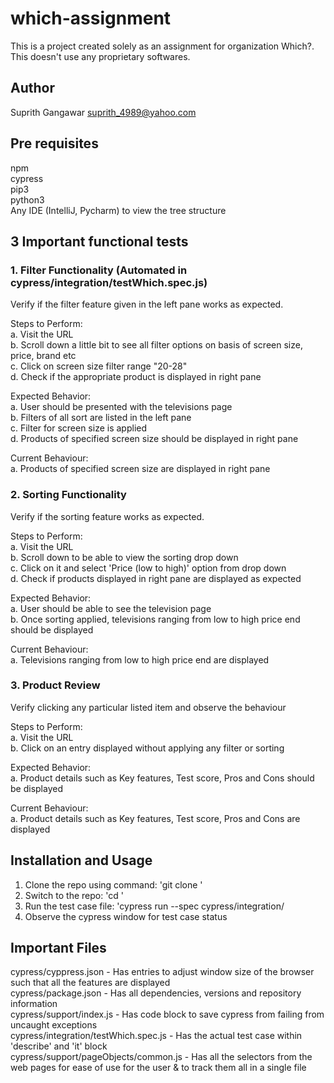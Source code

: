 # which-assignment
This is a project created solely as an assignment for organization Which?. This doesn't use any proprietary softwares.

## Author
Suprith Gangawar <suprith_4989@yahoo.com>

## Pre requisites
npm <br/>
cypress <br/>
pip3 <br/>
python3 <br/>
Any IDE (IntelliJ, Pycharm) to view the tree structure <br/>

## 3 Important functional tests
### 1. Filter Functionality (Automated in cypress/integration/testWhich.spec.js)

Verify if the filter feature given in the left pane works as expected. <br/>

Steps to Perform: <br/>
a. Visit the URL <br/>
b. Scroll down a little bit to see all filter options on basis of screen size, price, brand etc <br/>
c. Click on screen size filter range "20-28" <br/>
d. Check if the appropriate product is displayed in right pane <br/>

Expected Behavior: <br/>
a. User should be presented with the televisions page <br/>
b. Filters of all sort are listed in the left pane <br/>
c. Filter for screen size is applied <br/>
d. Products of specified screen size should be displayed in right pane

Current Behaviour: <br/>
a. Products of specified screen size are displayed in right pane

### 2. Sorting Functionality

Verify if the sorting feature works as expected. <br/>

Steps to Perform: <br/>
a. Visit the URL <br/>
b. Scroll down to be able to view the sorting drop down <br/>
c. Click on it and select 'Price (low to high)' option from drop down <br/>
d. Check if products displayed in right pane are displayed as expected <br/>

Expected Behavior: <br/>
a. User should be able to see the television page <br/>
b. Once sorting applied, televisions ranging from low to high price end should be displayed

Current Behaviour: <br/>
a. Televisions ranging from low to high price end are displayed

### 3. Product Review

Verify clicking any particular listed item and observe the behaviour <br/>

Steps to Perform: <br/>
a. Visit the URL <br/>
b. Click on an entry displayed without applying any filter or sorting

Expected Behavior:
<br/>
a. Product details such as Key features, Test score, Pros and Cons should be displayed

Current Behaviour:
<br/>
a. Product details such as Key features, Test score, Pros and Cons are displayed

## Installation and Usage
1. Clone the repo using command: 'git clone <repo link>'
2. Switch to the repo: 'cd <repo name>'
3. Run the test case file: 'cypress run --spec cypress/integration/<spec file name>
4. Observe the cypress window for test case status


## Important Files
cypress/cyppress.json - Has entries to adjust window size of the browser such that all the features are displayed </br>
cypress/package.json - Has all dependencies, versions and repository information </br>
cypress/support/index.js - Has code block to save cypress from failing from uncaught exceptions </br>
cypress/integration/testWhich.spec.js - Has the actual test case within 'describe' and 'it' block </br>
cypress/support/pageObjects/common.js - Has all the selectors from the web pages for ease of use for the user & to track them all in a single file </br>
